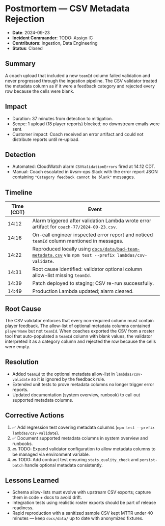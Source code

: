 # Postmortem — CSV Metadata Rejection

- **Date**: 2024-09-23
- **Incident Commander**: TODO: Assign IC
- **Contributors**: Ingestion, Data Engineering
- **Status**: Closed

## Summary
A coach upload that included a new `teamId` column failed validation and never progressed through the ingestion pipeline.
The CSV validator treated the metadata column as if it were a feedback category and rejected every row because the cells were blank.

## Impact
- Duration: 37 minutes from detection to mitigation.
- Scope: 1 upload (18 player reports) blocked; no downstream emails were sent.
- Customer impact: Coach received an error artifact and could not distribute reports until re-upload.

## Detection
- Automated: CloudWatch alarm `CSVValidationErrors` fired at 14:12 CDT.
- Manual: Coach escalated in #vsm-ops Slack with the error report JSON containing `"Category feedback cannot be blank"` messages.

## Timeline
| Time (CDT) | Event |
| --- | --- |
| 14:12 | Alarm triggered after validation Lambda wrote error artifact for `coach-77/2024-09-23.csv`. |
| 14:16 | On-call engineer inspected error report and noticed `teamId` column mentioned in messages. |
| 14:22 | Reproduced locally using [`docs/data/bad-team-metadata.csv`](../data/bad-team-metadata.csv) via `npm test --prefix lambdas/csv-validate`. |
| 14:31 | Root cause identified: validator optional column allow-list missing `teamId`. |
| 14:39 | Patch deployed to staging; CSV re-run successfully. |
| 14:49 | Production Lambda updated; alarm cleared. |

## Root Cause
The CSV validator enforces that every non-required column must contain player feedback.
The allow-list of optional metadata columns contained `playerName` but not `teamId`.
When coaches exported the CSV from a roster tool that auto-populated a `teamId` column with blank values, the validator interpreted it as a category column and rejected the row because the cells were empty.

## Resolution
- Added `teamId` to the optional metadata allow-list in `lambdas/csv-validate` so it is ignored by the feedback rule.
- Extended unit tests to prove metadata columns no longer trigger error reports.
- Updated documentation (system overview, runbook) to call out supported metadata columns.

## Corrective Actions
1. ✅ Add regression test covering metadata columns (`npm test --prefix lambdas/csv-validate`).
2. ✅ Document supported metadata columns in system overview and runbooks.
3. 🔜 TODO: Expand validator configuration to allow metadata columns to be managed via environment variable.
4. 🔜 TODO: Add contract test ensuring `stats_quality_check` and `persist-batch` handle optional metadata consistently.

## Lessons Learned
- Schema allow-lists must evolve with upstream CSV exports; capture them in code + docs to avoid drift.
- Integration tests using realistic roster exports should be part of release readiness.
- Rapid reproduction with a sanitized sample CSV kept MTTR under 40 minutes — keep `docs/data/` up to date with anonymized fixtures.
